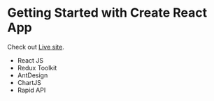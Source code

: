 # Getting Started with Create React App

Check out [Live site](https://fraanfx-cryptoworld.netlify.app/).

+ React JS
+ Redux Toolkit
+ AntDesign
+ ChartJS
+ Rapid API



